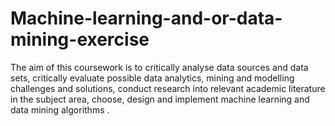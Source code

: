 # Machine-learning-and-or-data-mining-exercise
The aim of this coursework is to critically analyse data sources and data sets, critically evaluate possible data analytics, mining and modelling challenges and solutions, conduct research into relevant academic literature in the subject area, choose, design and implement machine learning and data mining algorithms .
